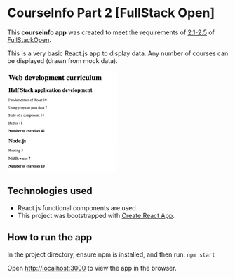 # CourseInfo Part 2 [FullStack Open]

This **courseinfo app** was created to meet the requirements of [2.1-2.5](https://fullstackopen.com/en/part2/rendering_a_collection_modules#exercises-2-1-2-5) of [FullStackOpen](https://fullstackopen.com/en/).

This is a very basic React.js app to display data. Any number of courses can be displayed (drawn from mock data).

<kbd style="display:inline-block; width:250px; hspace: 20px; vertical-align: top;"  >
  <img src="./public/CourseInfo2_screenshot.png" alt="Course Info app Screenshot on loading"/></kbd>

## Technologies used

- React.js functional components are used.
- This project was bootstrapped with [Create React App](https://github.com/facebook/create-react-app).

## How to run the app

In the project directory, ensure npm is installed, and then run:
`npm start`

Open [http://localhost:3000](http://localhost:3000) to view the app in the browser.
